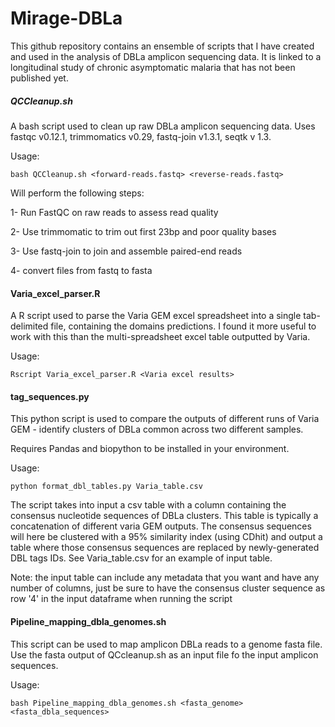 # Mirage-DBLa

This github repository contains an ensemble of scripts that I have created and used in the analysis of DBLa amplicon sequencing data. It is linked to a longitudinal study of chronic asymptomatic malaria that has not been published yet.

##### QCCleanup.sh #####

A bash script used to clean up raw DBLa amplicon sequencing data. Uses fastqc v0.12.1, trimmomatics v0.29, fastq-join v1.3.1, seqtk v 1.3.

Usage: 

```bash QCCleanup.sh <forward-reads.fastq> <reverse-reads.fastq>```

Will perform the following steps:

1- Run FastQC on raw reads to assess read quality 

2- Use trimmomatic to trim out first 23bp and poor quality bases 

3- Use fastq-join to join and assemble paired-end reads 

4- convert files from fastq to fasta 

#### Varia_excel_parser.R ####

A R script used to parse the Varia GEM excel spreadsheet into a single tab-delimited file, containing the domains predictions. I found it more useful to work with this than the multi-spreadsheet excel table outputted by Varia.

Usage: 

```Rscript Varia_excel_parser.R <Varia excel results>```

#### tag_sequences.py ####

This python script is used to compare the outputs of different runs of Varia GEM - identify clusters of DBLa common across two different samples. 

Requires Pandas and biopython to be installed in your environment.

Usage: 

```python format_dbl_tables.py Varia_table.csv```

The script takes into input a csv table with a column containing the consensus nucleotide sequences of DBLa clusters. This table is typically a concatenation of different varia GEM outputs. The consensus sequences will here be clustered with a 95% similarity index (using CDhit) and output a table where those consensus sequences are replaced by newly-generated DBL tags IDs. See Varia_table.csv for an example of input table. 

Note: the input table can include any metadata that you want and have any number of columns, just be sure to have the consensus cluster sequence as row '4' in the input dataframe when running the script


#### Pipeline_mapping_dbla_genomes.sh ####

This script can be used to map amplicon DBLa reads to a genome fasta file. Use the fasta output of QCcleanup.sh as an input file fo the input amplicon sequences.

Usage:

```bash Pipeline_mapping_dbla_genomes.sh <fasta_genome> <fasta_dbla_sequences>```